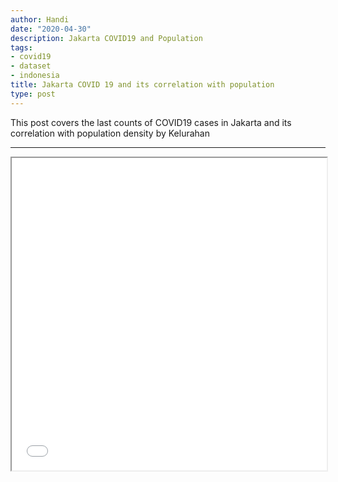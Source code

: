 ```yaml
---
author: Handi
date: "2020-04-30"
description: Jakarta COVID19 and Population
tags:
- covid19
- dataset
- indonesia
title: Jakarta COVID 19 and its correlation with population
type: post
---
```

This post covers the last counts of COVID19 cases in Jakarta and its correlation with population density by Kelurahan
<!--more-->
---
<iframe seamless src="/leafmap/leafMapLatest.html" width="100%" height="500"></iframe>